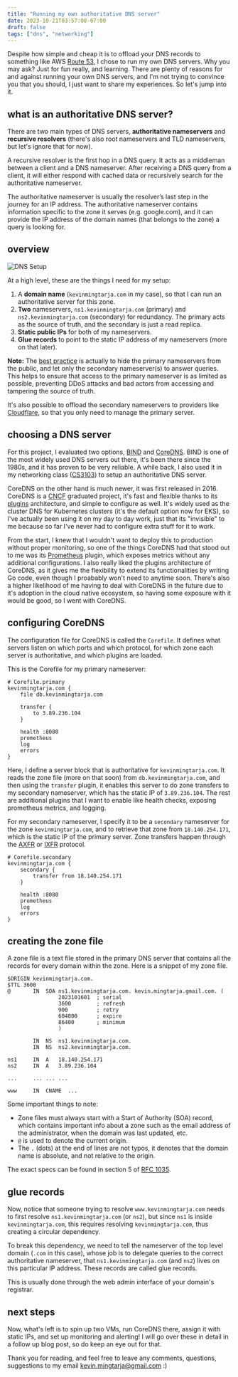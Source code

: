 ```yaml
---
title: "Running my own authoritative DNS server"
date: 2023-10-21T03:57:08-07:00
draft: false
tags: ["dns", "networking"]
---
```


Despite how simple and cheap it is to offload your DNS records to something like AWS [Route 53](https://aws.amazon.com/route53/), I chose to run my own DNS servers. Why you may ask? Just for fun really, and learning. There are plenty of reasons for and against running your own DNS servers, and I'm not trying to convince you that you should, I just want to share my experiences. So let's jump into it.

## what is an authoritative DNS server?

There are two main types of DNS servers, **authoritative nameservers** and **recursive resolvers** (there's also root nameservers and TLD nameservers, but let's ignore that for now).

A recursive resolver is the first hop in a DNS query. It acts as a middleman between a client and a DNS nameserver. After receiving a DNS query from a client, it will either respond with cached data or recursively search for the authoritative nameserver.

The authoritative nameserver is usually the resolver’s last step in the journey for an IP address. The authoritative nameserver contains information specific to the zone it serves (e.g. google.com), and it can provide the IP address of the domain names (that belongs to the zone) a query is looking for.

## overview

![DNS Setup](/img/dns.png)

At a high level, these are the things I need for my setup:

1. A **domain name** (`kevinmingtarja.com` in my case), so that I can run an authoritative server for this zone.
2. **Two** nameservers, `ns1.kevinmingtarja.com` (primary) and `ns2.kevinmingtarja.com` (secondary) for redundancy. The primary acts as the source of truth, and the secondary is just a read replica.
3. **Static public IPs** for both of my nameservers.
4. **Glue records** to point to the static IP address of my nameservers (more on that later).

**Note:** The [best practice](https://insights.sei.cmu.edu/blog/six-best-practices-for-securing-a-robust-domain-name-system-dns-infrastructure/) is actually to hide the primary nameservers from the public, and let only the secondary nameserver(s) to answer queries. This helps to ensure that access to the primary nameserver is as limited as possible, preventing DDoS attacks and bad actors from accessing and tampering the source of truth.

It's also possible to offload the secondary nameservers to providers like [Cloudflare](https://developers.cloudflare.com/dns/zone-setups/zone-transfers/cloudflare-as-secondary/), so that you only need to manage the primary server.

## choosing a DNS server

For this project, I evaluated two options, [BIND](https://www.isc.org/bind/) and [CoreDNS](https://coredns.io/). BIND is one of the most widely used DNS servers out there, it's been there since the 1980s, and it has proven to be very reliable. A while back, I also used it in my networking class ([CS3103](https://nusmods.com/courses/CS3103/computer-networks-practice)) to setup an authoritative DNS server.

CoreDNS on the other hand is much newer, it was first released in 2016. CoreDNS is a [CNCF](https://www.cncf.io/) graduated project, it's fast and flexible thanks to its [plugins](https://coredns.io/plugins/) architecture, and simple to configure as well. It's widely used as the cluster DNS for Kubernetes clusters (it's the default option now for EKS), so I've actually been using it on my day to day work, just that its "invisible" to me because so far I've never had to configure extra stuff for it to work.

From the start, I knew that I wouldn't want to deploy this to production without proper monitoring, so one of the things CoreDNS had that stood out to me was its [Prometheus](https://coredns.io/plugins/metrics/) plugin, which exposes metrics without any additional configurations. I also really liked the plugins architecture of CoreDNS, as it gives me the flexibility to extend its functionalities by writing Go code, even though I proabably won't need to anytime soon. There's also a higher likelihood of me having to deal with CoreDNS in the future due to it's adoption in the cloud native ecosystem, so having some exposure with it would be good, so I went with CoreDNS.

## configuring CoreDNS

The configuration file for CoreDNS is called the `Corefile`. It defines what servers listen on which ports and which protocol, for which zone each server is authoritative, and which plugins are loaded.

This is the Corefile for my primary nameserver:

```
# Corefile.primary
kevinmingtarja.com {
    file db.kevinmingtarja.com

    transfer {
        to 3.89.236.104
    }

    health :8080
    prometheus
    log
    errors
}
```

Here, I define a server block that is authoritative for `kevinmingtarja.com`. It reads the zone file (more on that soon) from `db.kevinmingtarja.com`, and then using the `transfer` plugin, it enables this server to do zone transfers to my secondary nameserver, which has the static IP of `3.89.236.104`. The rest are additional plugins that I want to enable like health checks, exposing prometheus metrics, and logging.

For my secondary nameserver, I specify it to be a `secondary` nameserver for the zone `kevinmingtarja.com`, and to retrieve that zone from `18.140.254.171`, which is the static IP of the primary server. Zone transfers happen through the [AXFR](https://datatracker.ietf.org/doc/html/rfc5936) or [IXFR](https://datatracker.ietf.org/doc/html/rfc1995) protocol.

```
# Corefile.secondary
kevinmingtarja.com {
    secondary {
        transfer from 18.140.254.171
    }

    health :8080
    prometheus
    log
    errors
}
```

## creating the zone file

A zone file is a text file stored in the primary DNS server that contains all the records for every domain within the zone. Here is a snippet of my zone file.

```text
$ORIGIN kevinmingtarja.com.
$TTL 3600
@       IN  SOA ns1.kevinmingtarja.com. kevin.mingtarja.gmail.com. (
                2023101601  ; serial
                3600        ; refresh
                900         ; retry
                604800      ; expire
                86400       ; minimum
                )

        IN  NS  ns1.kevinmingtarja.com.
        IN  NS  ns2.kevinmingtarja.com.

ns1     IN  A   18.140.254.171
ns2     IN  A   3.89.236.104

...     ... ... ...

www     IN  CNAME  ...
```

Some important things to note:

- Zone files must always start with a Start of Authority (SOA) record, which contains important info about a zone such as the email address of the administrator, when the domain was last updated, etc.
- `@` is used to denote the current origin.
- The `.` (dots) at the end of lines are not typos, it denotes that the domain name is absolute, and not relative to the origin.

The exact specs can be found in section 5 of [RFC 1035](https://datatracker.ietf.org/doc/html/rfc1035#section-5).

## glue records

Now, notice that someone trying to resolve `www.kevinmingtarja.com` needs to first resolve `ns1.kevinmingtarja.com` (or `ns2`), but since `ns1` is inside `kevinmingtarja.com`, this requires resolving `kevinmingtarja.com`, thus creating a circular dependency.

To break this dependency, we need to tell the nameserver of the top level domain (`.com` in this case), whose job is to delegate queries to the correct authoritative nameserver, that `ns1.kevinmingtarja.com` (and `ns2`) lives on this particular IP address. These records are called glue records.

This is usually done through the web admin interface of your domain's registrar.

## next steps

Now, what's left is to spin up two VMs, run CoreDNS there, assign it with static IPs, and set up monitoring and alerting! I will go over these in detail in a follow up blog post, so do keep an eye out for that.

Thank you for reading, and feel free to leave any comments, questions, suggestions to my email kevin.mingtarja@gmail.com :)
